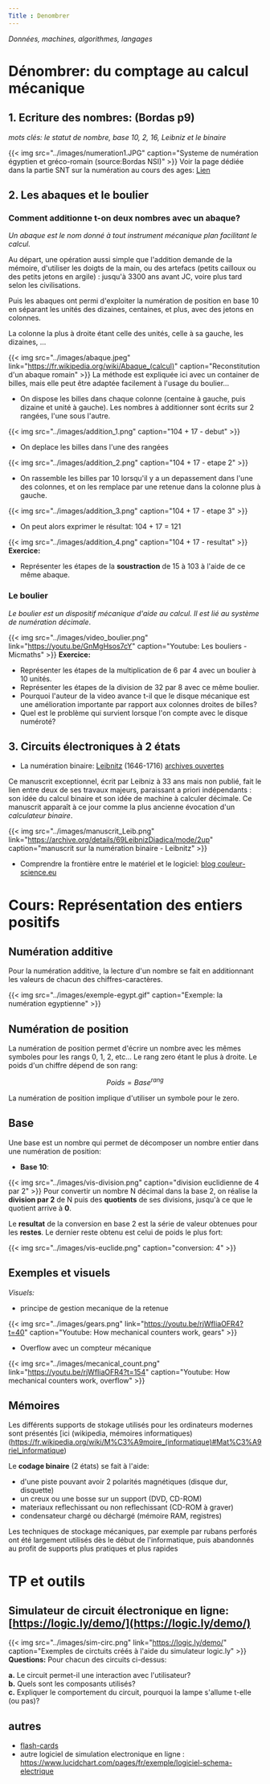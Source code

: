 ```yaml
---
Title : Denombrer
---
```


*Données, machines, algorithmes, langages*

# Dénombrer: du comptage au calcul mécanique
## 1. Ecriture des nombres: (Bordas p9)
*mots clés: le statut de nombre, base 10, 2, 16, Leibniz et le binaire*

{{< img src="../images/numeration1.JPG" caption="Systeme de numération égyptien et gréco-romain (source:Bordas NSI)" >}}
Voir la page dédiée dans la partie SNT sur la numération au cours des ages: [Lien](/docs/SNT_2nde/pages/page14/histoire_num)

## 2. Les abaques et le boulier
### Comment additionne t-on deux nombres avec un abaque?
*Un abaque est le nom donné à tout instrument mécanique plan facilitant le calcul.*

Au départ, une opération aussi simple que l'addition demande de la mémoire, d'utiliser les doigts de la main, ou des artefacs (petits cailloux ou des petits jetons en argile) : jusqu'à 3300 ans avant JC, voire plus tard selon les civilisations.

Puis les abaques ont permi d'exploiter la numération de position en base 10 en séparant les unités des dizaines, centaines, et plus, avec des jetons en colonnes.

La colonne la plus à droite étant celle des unités, celle à sa gauche, les dizaines, ...

{{< img src="../images/abaque.jpeg" link="https://fr.wikipedia.org/wiki/Abaque_(calcul)" caption="Reconstitution d'un abaque romain" >}}
La méthode est expliquée ici avec un container de billes, mais elle peut être adaptée facilement à l'usage du boulier...

* On dispose les billes dans chaque colonne (centaine à gauche, puis dizaine et unité à gauche). Les nombres à additionner sont écrits sur 2 rangées, l'une sous l'autre.

{{< img src="../images/addition_1.png" caption="104 + 17 - debut" >}}
* On deplace les billes dans l'une des rangées

{{< img src="../images/addition_2.png" caption="104 + 17 - etape 2" >}}
* On rassemble les billes par 10 lorsqu'il y a un depassement dans l'une des colonnes, et on les remplace par une retenue dans la colonne plus à gauche.

{{< img src="../images/addition_3.png" caption="104 + 17 - etape 3" >}}
* On peut alors exprimer le résultat: 104 + 17 = 121

{{< img src="../images/addition_4.png" caption="104 + 17 - resultat" >}}
**Exercice:**

* Représenter les étapes de la **soustraction** de 15 à 103 à l'aide de ce même abaque.

### Le boulier
*Le boulier est un dispositif mécanique d'aide au calcul. Il est lié au système de numération décimale*.

{{< img src="../images/video_boulier.png" link="https://youtu.be/GnMgHsos7cY" caption="Youtube: Les bouliers - Micmaths" >}}
**Exercice:**

* Représenter les étapes de la multiplication de 6 par 4 avec un boulier à 10 unités.
* Représenter les étapes de la division de 32 par 8 avec ce même boulier.
* Pourquoi l'auteur de la video avance t-il que le disque mécanique est une amélioration importante par rapport aux colonnes droites de billes?
* Quel est le problème qui survient lorsque l'on compte avec le disque numéroté?

## 3. Circuits électroniques à 2 états
* La numération binaire: [Leibnitz](https://fr.wikipedia.org/wiki/Gottfried_Wilhelm_Leibniz) (1646-1716) [archives ouvertes](https://archive.org/details/69LeibnizDiadica/mode/2up)

Ce manuscrit exceptionnel, écrit par Leibniz à 33 ans mais non publié, fait le lien entre deux de ses travaux majeurs, paraissant a priori indépendants : son idée du calcul binaire et son idée de machine à calculer décimale.
Ce manuscrit apparaît à ce jour comme la plus ancienne évocation d'un *calculateur binaire*.

{{< img src="../images/manuscrit_Leib.png" link="https://archive.org/details/69LeibnizDiadica/mode/2up" caption="manuscrit sur la numération binaire - Leibnitz" >}}
* Comprendre la frontière entre le matériel et le logiciel: [blog couleur-science.eu](https://couleur-science.eu/?d=e2e507--comprendre-la-frontiere-entre-le-materiel-et-le-logiciel)


# Cours: Représentation des entiers positifs
## Numération additive
Pour la numération additive, la lecture d'un nombre se fait en additionnant les valeurs de chacun des chiffres-caractères.

{{< img src="../images/exemple-egypt.gif" caption="Exemple: la numération egyptienne" >}}

## Numération de position
La numération de position permet d'écrire un nombre avec les mêmes symboles pour les rangs 0, 1, 2, etc... Le rang zero étant le plus à droite. Le poids d'un chiffre dépend de son rang:

$$Poids = Base^{rang}$$

La numération de position implique d'utiliser un symbole pour le zero.

## Base
Une base est un nombre qui permet de décomposer un nombre entier dans une numération de position:

* **Base 10**: 

{{< img src="../images/vis-division.png" caption="division euclidienne de 4 par 2" >}}
Pour convertir un nombre N décimal dans la base 2, on réalise la **division par 2** de N puis des **quotients** de ses divisions, jusqu'à ce que le quotient arrive à **0**.

Le **resultat** de la conversion en base 2 est la série de valeur obtenues pour les **restes**. Le dernier reste obtenu est celui de poids le plus fort:

{{< img src="../images/vis-euclide.png" caption="conversion: 4" >}}


## Exemples et visuels
*Visuels:*

* principe de gestion mecanique de la retenue

{{< img src="../images/gears.png" link="https://youtu.be/rjWfIiaOFR4?t=40" caption="Youtube: How mechanical counters work, gears" >}}
* Overflow avec un compteur mécanique

{{< img src="../images/mecanical_count.png" link="https://youtu.be/rjWfIiaOFR4?t=154" caption="Youtube: How mechanical counters work, overflow" >}}



## Mémoires
Les différents supports de stokage utilisés pour les ordinateurs modernes sont présentés [ici (wikipedia, mémoires informatiques)(https://fr.wikipedia.org/wiki/M%C3%A9moire_(informatique)#Mat%C3%A9riel_informatique)

Le **codage binaire** (2 états) se fait à l'aide:

* d'une piste pouvant avoir 2 polarités magnétiques (disque dur, disquette)
* un creux ou une bosse sur un support (DVD, CD-ROM)
* materiaux reflechissant ou non reflechissant (CD-ROM à graver)
* condensateur chargé ou déchargé (mémoire RAM, registres)

Les techniques de stockage mécaniques, par exemple par rubans perforés ont été largement utilisés dès le début de l'informatique, puis abandonnés au profit de supports plus pratiques et plus rapides




# TP et outils
## Simulateur de circuit électronique en ligne: [https://logic.ly/demo/](https://logic.ly/demo/)

{{< img src="../images/sim-circ.png" link="https://logic.ly/demo/" caption="Exemples de circtuits créés à l'aide du simulateur logic.ly" >}}
**Questions:** Pour chacun des circuits ci-dessus:

**a.** Le circuit permet-il une interaction avec l'utilisateur?<br>
**b.** Quels sont les composants utilisés?<br>
**c.** Expliquer le comportement du circuit, pourquoi la lampe s'allume t-elle (ou pas)?<br>



## autres

* [flash-cards](/docs/NSI_1/donnees/ex1/)
* autre logiciel de simulation electronique en ligne : https://www.lucidchart.com/pages/fr/exemple/logiciel-schema-electrique
